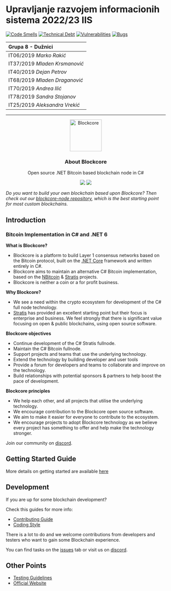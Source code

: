 # Upravljanje razvojem informacionih sistema 2022/23 IIS
[![Code Smells](https://sonarcloud.io/api/project_badges/measure?project=URIS-2022_Tim-8&metric=code_smells)](https://sonarcloud.io/summary/new_code?id=URIS-2022_Tim-8)
[![Technical Debt](https://sonarcloud.io/api/project_badges/measure?project=URIS-2022_Tim-8&metric=sqale_index)](https://sonarcloud.io/summary/new_code?id=URIS-2022_Tim-8)
[![Vulnerabilities](https://sonarcloud.io/api/project_badges/measure?project=URIS-2022_Tim-8&metric=vulnerabilities)](https://sonarcloud.io/summary/new_code?id=URIS-2022_Tim-8)
[![Bugs](https://sonarcloud.io/api/project_badges/measure?project=URIS-2022_Tim-8&metric=bugs)](https://sonarcloud.io/summary/new_code?id=URIS-2022_Tim-8)

| Grupa 8 - Dužnici |
|:---|
| IT06/2019 *Marko	Rakić*	|
| IT37/2019 *Mladen	Krsmanović* |
| IT40/2019 *Dejan	Petrov* |
| IT68/2019 *Mladen	Draganović*	|
| IT70/2019 *Andrea	Ilić*	| 
| IT78/2019 *Sandra	Stojanov*	|
| IT25/2019 *Aleksandra	Vrekić*	|

<hr/>

<p align="center">
  <p align="center">
    <img src="https://avatars3.githubusercontent.com/u/53176002?s=200&v=4" height="100" alt="Blockcore" />
  </p>
  <h3 align="center">
    About Blockcore
  </h3>
  <p align="center">
    Open source .NET Bitcoin based blockchain node in C# 
  </p>
  <p align="center">
      <a href="https://github.com/block-core/blockcore/actions"><img src="https://github.com/block-core/blockcore/workflows/Build/badge.svg" /></a>
      <a href="https://github.com/block-core/blockcore/actions"><img src="https://github.com/block-core/blockcore/workflows/Publish%20Release%20Packages/badge.svg" /></a>
  </p>
</p>

*Do you want to build your own blockchain based upon Blockcore? Then check out our [blockcore-node repository](https://github.com/block-core/blockcore-node), which is the best starting point for most custom blockchains.*

Introduction
----------------------------

### Bitcoin Implementation in C# and .NET 6

**What is Blockcore?**

- Blockcore is a platform to build Layer 1 consensus networks based on the Bitcoin protocol, built on the [.NET Core](https://dotnet.github.io/) framework and written entirely in C#. 
- Blockcore aims to maintain an alternative C# Bitcoin implementation, based on the [NBitcoin](https://github.com/MetacoSA/NBitcoin) & [Stratis](https://github.com/stratisproject/StratisBitcoinFullNode) projects.
- Blockcore is neither a coin or a for profit business.

**Why Blockcore?**

- We see a need within the crypto ecosystem for development of the C# full node technology.
- [Stratis](https://github.com/stratisproject/StratisBitcoinFullNode) has provided an excellent starting point but their focus is enterprise and business. We feel strongly that there is significant value focusing on open & public blockchains, using open source software.

**Blockcore objectives**

- Continue development of the C# Stratis fullnode.
- Maintain the C# Bitcoin fullnode.
- Support projects and teams that use the underlying technology.
- Extend the technology by building developer and user tools
- Provide a forum for developers and teams to collaborate and improve on the technology.
- Build relationships with potential sponsors & partners to help boost the pace of development.

**Blockcore principles**

- We help each other, and all projects that utilise the underlying technology.
- We encourage contribution to the Blockcore open source software.
- We aim to make it easier for everyone to contribute to the ecosystem.
- We encourage projects to adopt Blockcore technology as we believe every project has something to offer and help make the technology stronger.

Join our community on [discord](https://www.blockcore.net/discord).  

Getting Started Guide
-----------
More details on getting started are available [here](https://github.com/block-core/blockcore/blob/master/Documentation)

Development
-----------
If you are up for some blockchain development?

Check this guides for more info:
* [Contributing Guide](Documentation/contributing.md)
* [Coding Style](Documentation/coding-style.md)

There is a lot to do and we welcome contributions from developers and testers who want to gain some Blockchain experience.

You can find tasks on the [issues](https://github.com/block-core/blockcore/issues) tab or visit us on [discord](https://www.blockcore.net/discord).

Other Points
-------
* [Testing Guidelines](Documentation/testing-guidelines.md)
* [Official Website](https://www.blockcore.net/)

